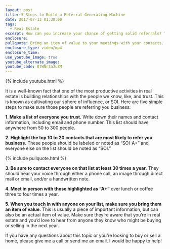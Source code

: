 ```yaml
---
layout: post
title: 5 Steps to Build a Referral-Generating Machine
date: 2017-07-13 01:30:00
tags:
  - Real Estate
excerpt: How can you increase your chance of getting solid referrals? Today I’ve laid out five steps that will help you do just that.
enclosure:
pullquote: Bring an item of value to your meetings with your contacts.
enclosure_type: video/mp4
enclosure_time:
use_youtube_image: true
youtube_alternate_image:
youtube_code: 0tWNr3aJuZM
---
```



{% include youtube.html %}

It is a well-known fact that one of the most productive activities in real estate is building relationships with the people we know, like, and trust. This is known as cultivating our sphere of influence, or SOI. Here are five simple steps to make sure those people are referring you business:

**1. Make a list of everyone you trust.** Write down their names and contact information, including email and phone number. This list should have anywhere from 50 to 300 people.

**2. Highlight the top 10 to 20 contacts that are most likely to refer you business.** These people should be labeled or noted as “SOI-A+” and everyone else on the list should be noted as “SOI.”

{% include pullquote.html %}

**3. Be sure to contact everyone on that list at least 30 times a year.** They should hear your voice through either a phone call, an image through direct mail or email, and/or a handwritten note.

**4. Meet in person with those highlighted as “A+”** over lunch or coffee three to four times a year.

**5. When you touch in with anyone on your list, make sure you bring them an item of value.** This is usually a piece of important information, but can also be an actual item of value. Make sure they’re aware that you’re in real estate and you’d love to hear from anyone they know who might be buying or selling in the next year.

If you have any questions about this topic or you’re looking to buy or sell a home, please give me a call or send me an email. I would be happy to help!